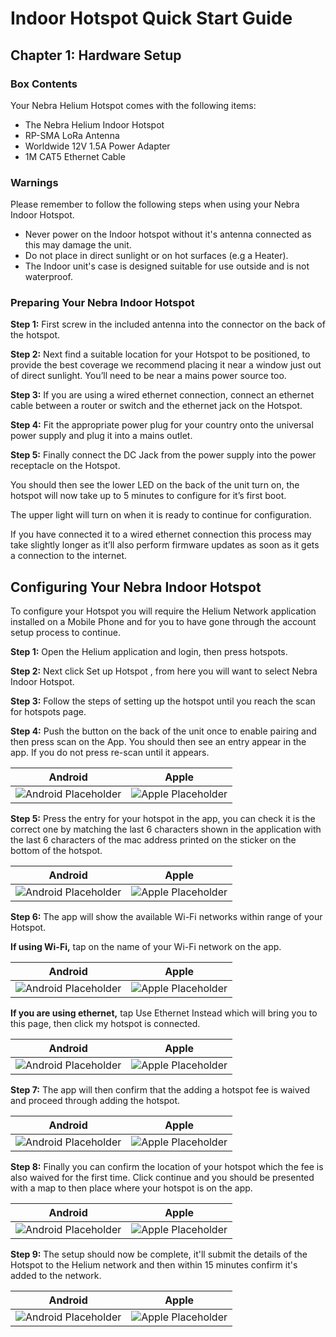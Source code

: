 # Indoor Hotspot Quick Start Guide

## Chapter 1: Hardware Setup

### Box Contents
Your Nebra Helium Hotspot comes with the following items:

* The Nebra Helium Indoor Hotspot
* RP-SMA LoRa Antenna
* Worldwide 12V 1.5A Power Adapter
* 1M CAT5 Ethernet Cable

### Warnings
Please remember to follow the following steps when using your Nebra Indoor Hotspot.

* Never power on the Indoor hotspot without it's antenna connected as this may damage the unit.
* Do not place in direct sunlight or on hot surfaces (e.g a Heater).
* The Indoor unit's case is designed suitable for use outside and is not waterproof.

### Preparing Your Nebra Indoor Hotspot

**Step 1:** First screw in the included antenna into the connector on the back of the hotspot.

**Step 2:** Next find a suitable location for your Hotspot to be positioned, to provide the best coverage we recommend placing it near a window just out of direct sunlight. You’ll need to be near a mains power source too.

**Step 3:** If you are using a wired ethernet connection, connect an ethernet cable between a router or switch and the ethernet jack on the Hotspot.

**Step 4:** Fit the appropriate power plug for your country onto the universal power supply and plug it into a mains outlet.

**Step 5:** Finally connect the DC Jack from the power supply into the power receptacle on the Hotspot.

You should then see the lower LED on the back of the unit turn on, the hotspot will now take up to 5 minutes to configure for it’s first boot.

The upper light will turn on when it is ready to continue for configuration.

If you have connected it to a wired ethernet connection this process may take slightly longer as it’ll also perform firmware updates as soon as it gets a connection to the internet.

## Configuring Your Nebra Indoor Hotspot

To configure your Hotspot you will require the Helium Network application installed on a Mobile Phone and for you to have gone through the account setup process to continue.

**Step 1:** Open the Helium application and login, then press hotspots.

**Step 2:** Next click Set up Hotspot , from here you will want to select Nebra Indoor Hotspot.

**Step 3:** Follow the steps of setting up the hotspot until you reach the scan for hotspots page.

**Step 4:** Push the button on the back of the unit once to enable pairing and then press scan on the App. You should then see an entry appear in the app. If you do not press re-scan until it appears.

| Android | Apple |
| --- | ---  |
| ![Android Placeholder](../media/screenshots/android/ph.jpg  ':size=350') | ![Apple Placeholder](../media/screenshots/ios/ph.jpg  ':size=350') |

**Step 5:** Press the entry for your hotspot in the app, you can check it is the correct one by matching the last 6 characters shown in the application with the last 6 characters of the mac address printed on the sticker on the bottom of the hotspot.

| Android | Apple |
| --- | ---  |
| ![Android Placeholder](../media/screenshots/android/ph.jpg  ':size=350') | ![Apple Placeholder](../media/screenshots/ios/ph.jpg  ':size=350') |

**Step 6:** The app will show the available Wi-Fi networks within range of your Hotspot.

**If using Wi-Fi,** tap on the name of your Wi-Fi network on the app.

| Android | Apple |
| --- | ---  |
| ![Android Placeholder](../media/screenshots/android/ph.jpg  ':size=350') | ![Apple Placeholder](../media/screenshots/ios/ph.jpg  ':size=350') |

**If you are using ethernet,** tap Use Ethernet Instead which will bring you to this page, then click my hotspot is connected.

| Android | Apple |
| --- | ---  |
| ![Android Placeholder](../media/screenshots/android/ph.jpg  ':size=350') | ![Apple Placeholder](../media/screenshots/ios/ph.jpg  ':size=350') |

**Step 7:** The app will then confirm that the adding a hotspot fee is waived and proceed through adding the hotspot.

| Android | Apple |
| --- | ---  |
| ![Android Placeholder](../media/screenshots/android/ph.jpg  ':size=350') | ![Apple Placeholder](../media/screenshots/ios/ph.jpg  ':size=350') |

**Step 8:** Finally you can confirm the location of your hotspot which the fee is also waived for the first time. Click continue and you should be presented with a map to then place where your hotspot is on the app.

| Android | Apple |
| --- | ---  |
| ![Android Placeholder](../media/screenshots/android/ph.jpg  ':size=350') | ![Apple Placeholder](../media/screenshots/ios/ph.jpg  ':size=350') |

**Step 9:** The setup should now be complete, it'll submit the details of the Hotspot to the Helium network and then within 15 minutes confirm it's added to the network.

| Android | Apple |
| --- | ---  |
| ![Android Placeholder](../media/screenshots/android/ph.jpg  ':size=350') | ![Apple Placeholder](../media/screenshots/ios/ph.jpg  ':size=350') |
